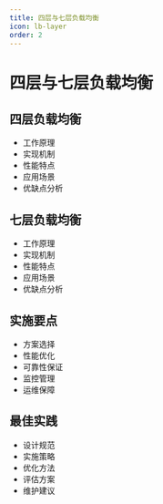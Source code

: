 ```yaml
---
title: 四层与七层负载均衡
icon: lb-layer
order: 2
---
```


# 四层与七层负载均衡

## 四层负载均衡
- 工作原理
- 实现机制
- 性能特点
- 应用场景
- 优缺点分析

## 七层负载均衡
- 工作原理
- 实现机制
- 性能特点
- 应用场景
- 优缺点分析

## 实施要点
- 方案选择
- 性能优化
- 可靠性保证
- 监控管理
- 运维保障

## 最佳实践
- 设计规范
- 实施策略
- 优化方法
- 评估方案
- 维护建议
